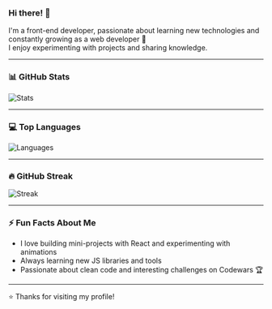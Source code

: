 ### Hi there! 👋

I'm a front-end developer, passionate about learning new technologies and constantly growing as a web developer 🚀  
I enjoy experimenting with projects and sharing knowledge.

---

### 📊 GitHub Stats

![Stats](https://github-readme-stats.vercel.app/api?username=shunichkaa&show_icons=true&theme=radical)

---

### 💻 Top Languages

![Languages](https://github-readme-stats.vercel.app/api/top-langs/?username=shunichkaa&layout=compact&theme=radical)

---

### 🔥 GitHub Streak

![Streak](https://github-readme-streak-stats.herokuapp.com/?user=shunichkaa&theme=radical)

---

### ⚡ Fun Facts About Me

- I love building mini-projects with React and experimenting with animations  
- Always learning new JS libraries and tools  
- Passionate about clean code and interesting challenges on Codewars 🏆  

---

⭐ Thanks for visiting my profile!
